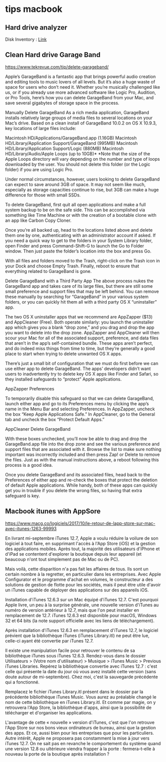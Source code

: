 # tips macbook

## Hard drive analyzer

Disk Inventory : [Link](http://www.derlien.com/)

## Clean Hard drive Garage Band

https://www.tekrevue.com/tip/delete-garageband/

Apple’s GarageBand is a fantastic app that brings powerful audio creation and editing tools to music lovers of all levels. But it’s also a huge waste of space for users who don’t need it. Whether you’re musically challenged like us, or if you already use more advanced software like Logic Pro, Audition, or Pro Tools, here’s how you can delete GarageBand from your Mac, and save several gigabytes of storage space in the process.

Manually Delete GarageBand
As a rich media application, GarageBand installs relatively large groups of media files to several locations on your Mac’s drive. Based on a clean install of GarageBand 10.0.2 on OS X 10.9.3, key locations of large files include:

Macintosh HD/Applications/GarageBand.app (1.16GB)
Macintosh HD/Library/Application Support/GarageBand (995MB)
Macintosh HD/Library/Application Support/Logic (880MB)
Macintosh HD/Library/Audio/Apple Loops (up to 10GB)*
*Note that the size of the Apple Loops directory will vary depending on the number and type of loops downloaded by the user. You should not delete this folder (or the Logic folder) if you are using Logic Pro.

Under normal circumstances, however, users looking to delete GarageBand can expect to save around 3GB of space. It may not seem like much, especially as storage capacities continue to rise, but 3GB can make a huge difference for those with small SSDs.

To delete GarageBand, first quit all open applications and make a full system backup to be on the safe side. This can be accomplished via something like Time Machine or with the creation of a bootable clone with an app like Carbon Copy Cloner.

Once you’re all backed up, head to the locations listed above and delete them one by one, authenticating with an administrator account if asked. If you need a quick way to get to the folders in your System Library folder, open Finder and press Command-Shift-G to launch the Go to Folder window. Then just paste the folder’s location into the box and press Go.

With all files and folders moved to the Trash, right-click on the Trash icon in your Dock and choose Empty Trash. Finally, reboot to ensure that everything related to GarageBand is gone.

Delete GarageBand with a Third Party App
The above process nukes the GarageBand app and takes care of its large files, but there are still some small preference and support files that may be left behind. You can remove these manually by searching for “GarageBand” in your various system folders, or you can quickly hit them all with a third party OS X “uninstaller” app.

The two OS X uninstaller apps that we recommend are AppZapper ($13) and AppCleaner (Free). Both operate similarly: you launch the uninstaller app which gives you a blank “drop zone,” and you drag and drop the app you want to delete into the drop zone. AppZapper and AppCleaner will then scour your Mac for all of the associated support, preference, and data files that aren’t in the app’s self-contained bundle. These apps aren’t perfect, and do indeed miss things from time to time, but they’re generally a good place to start when trying to delete unwanted OS X apps.

There’s just a small bit of configuration that we must do first before we can use either app to delete GarageBand. The apps’ developers didn’t want users to inadvertently try to delete key OS X apps like Finder and Safari, so they installed safeguards to “protect” Apple applications.

AppZapper Preferences

To temporarily disable this safeguard so that we can delete GarageBand, launch either app and go to its Preferences menu by clicking the app’s name in the Menu Bar and selecting Preferences. In AppZapper, uncheck the box “Keep Apple Applications Safe.” In AppCleaner, go to the General tab and uncheck the box “Protect Default Apps.”

AppCleaner Delete GarageBand

With these boxes unchecked, you’ll now be able to drag and drop the GarageBand.app file into the drop zone and see the various preference and support files that are associated with it. Browse the list to make sure nothing important was incorrectly included and then press Zap! or Delete to remove the files. Just as with the manual instructions above, a reboot following this process is a good idea.

Once you delete GarageBand and its associated files, head back to the Preferences of either app and re-check the boxes that protect the deletion of default Apple applications. While handy, both of these apps can quickly get you in trouble if you delete the wrong files, so having that extra safeguard is key.

## Macbook itunes with AppSore

https://www.macg.co/logiciels/2017/10/le-retour-de-lapp-store-sur-mac-avec-itunes-1263-99993

En livrant mi-septembre iTunes 12.7, Apple a voulu réduire la voilure de son logiciel à tout faire, en supprimant l'accès à l'App Store (iOS) et la gestion des applications mobiles. Après tout, la majorité des utilisateurs d'iPhone et d'iPad se contentent d'explorer la boutique depuis leur appareil (et beaucoup n'ont tout simplement pas de Mac ou de PC).

Mais voilà, cette disparition n'a pas fait les affaires de tous. Ils sont un certain nombre à la regretter, en particulier dans les entreprises. Avec Apple Configurator et le programme d'achat en volumes, le constructeur a des solutions de gestion de flotte pour les sociétés, mais il peut être utile d'avoir un iTunes capable de déployer des applications sur des appareils iOS.


Installation d'iTunes 12.6.3 sur un Mac équipé d'iTunes 12.7.
C'est pourquoi Apple livre, un peu à la surprise générale, une nouvelle version d'iTunes au numéro de version antérieur à 12.7, mais que l'on peut installer en remplacement de 12.7. iTunes 12.6.3 est disponible pour macOS, Windows 32 et 64 bits (la note support officielle avec les liens de téléchargement).

Après installation d'iTunes 12.6.3 en remplacement d'iTunes 12.7, le logiciel prévient que la bibliothèque iTunes (iTunes Library.itl) ne peut être lue, celle-ci ayant été convertie par iTunes 12.7.


Il existe une manipulation facile pour retrouver le contenu de sa bibliothèque iTunes sous iTunes 12.6.3. Rendez-vous dans le dossier Utilisateurs > (Votre nom d'utilisateur) > Musique > iTunes Music > Previous iTunes Libraries. Repérez la bibliothèque convertie avec iTunes 12.7 : c'est celle qui présente la date du jour où vous avez installé cette version (sans doute autour de mi-septembre). Chez moi, c'est la sauvegarde précédente qui a fonctionné.


Remplacez le fichier iTunes Library.itl présent dans le dossier par la précédente bibliothèque iTunes Music. Vous aurez au préalable changé le nom de cette bibliothèque en iTunes Library.itl. Et comme par magie, on y retrouvera l'App Store, la bibliothèque d'apps, ainsi que la possibilité de télécharger et d'organiser les applications.



L'avantage de cette « nouvelle » version d'iTunes, c'est que l'on retrouve l'App Store sur nos bons vieux ordinateurs de bureau, ainsi que la gestion des apps. Et ce, aussi bien pour les entreprises que pour les particuliers. Autre intérêt, Apple ne proposera pas constamment la mise à jour vers iTunes 12.7. On ne sait pas en revanche le comportement du système quand une version 12.8 ou ultérieure viendra frapper à la porte : fermera-t-elle à nouveau la porte de la boutique après installation ?

